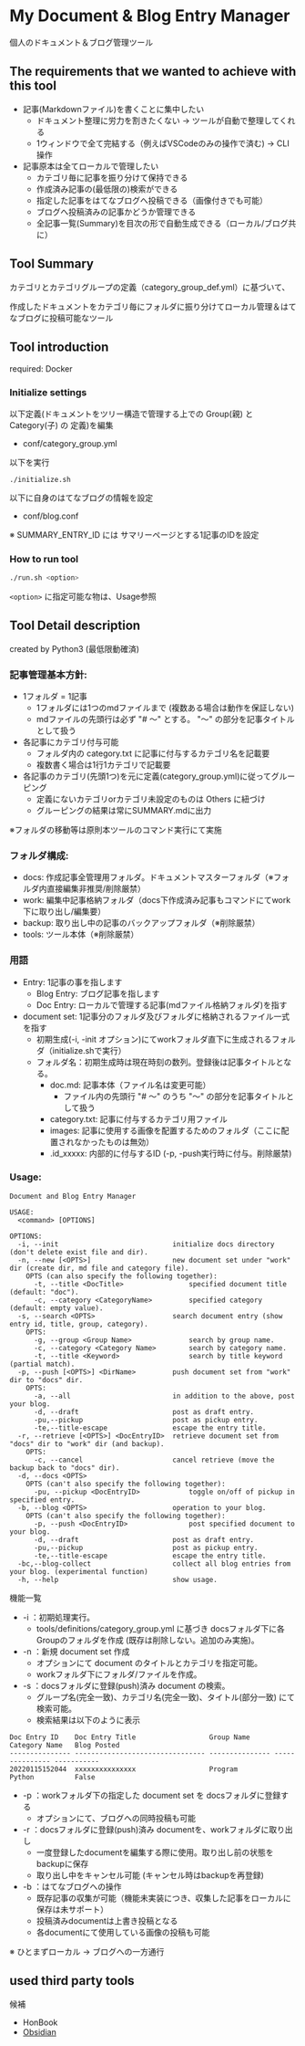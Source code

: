 # My Document & Blog Entry Manager

個人のドキュメント＆ブログ管理ツール

## The requirements that we wanted to achieve with this tool

- 記事(Markdownファイル)を書くことに集中したい
    - ドキュメント整理に労力を割きたくない -> ツールが自動で整理してくれる
    - 1ウィンドウで全て完結する（例えばVSCodeのみの操作で済む) -> CLI操作
- 記事原本は全てローカルで管理したい
    - カテゴリ毎に記事を振り分けて保持できる
    - 作成済み記事の(最低限の)検索ができる
    - 指定した記事をはてなブログへ投稿できる（画像付きでも可能）
    - ブログへ投稿済みの記事かどうか管理できる
    - 全記事一覧(Summary)を目次の形で自動生成できる（ローカル/ブログ共に）

## Tool Summary

カテゴリとカテゴリグループの定義（category_group_def.yml）に基づいて、

作成したドキュメントをカテゴリ毎にフォルダに振り分けてローカル管理＆はてなブログに投稿可能なツール

## Tool introduction

required: Docker

### Initialize settings

以下定義(ドキュメントをツリー構造で管理する上での Group(親) と Category(子) の 定義)を編集

- conf/category_group.yml

以下を実行

```shell
./initialize.sh
```

以下に自身のはてなブログの情報を設定

- conf/blog.conf

※ SUMMARY_ENTRY_ID には サマリーページとする1記事のIDを設定

### How to run tool

```sh
./run.sh <option>
```

`<option>` に指定可能な物は、Usage参照

## Tool Detail description

created by Python3 (最低限動確済)

### 記事管理基本方針:

- 1フォルダ = 1記事
    - 1フォルダには1つのmdファイルまで (複数ある場合は動作を保証しない)
    - mdファイルの先頭行は必ず "# ～" とする。 "～" の部分を記事タイトルとして扱う
- 各記事にカテゴリ付与可能
    - フォルダ内の category.txt に記事に付与するカテゴリ名を記載要
    - 複数書く場合は1行1カテゴリで記載要
- 各記事のカテゴリ(先頭1つ)を元に定義(category_group.yml)に従ってグルーピング
    - 定義にないカテゴリorカテゴリ未設定のものは Others に紐づけ
    - グルーピングの結果は常にSUMMARY.mdに出力

※フォルダの移動等は原則本ツールのコマンド実行にて実施

### フォルダ構成:

- docs: 作成記事全管理用フォルダ。ドキュメントマスターフォルダ（※フォルダ内直接編集非推奨/削除厳禁）
- work: 編集中記事格納フォルダ（docs下作成済み記事もコマンドにてwork下に取り出し/編集要）
- backup: 取り出し中の記事のバックアップフォルダ（※削除厳禁）
- tools: ツール本体（※削除厳禁）

### 用語

- Entry: 1記事の事を指します
    - Blog Entry:  ブログ記事を指します
    - Doc Entry:   ローカルで管理する記事(mdファイル格納フォルダ)を指す
- document set: 1記事分のフォルダ及びフォルダに格納されるファイル一式を指す
    - 初期生成(-i, -init オプション)にてworkフォルダ直下に生成されるフォルダ（initialize.shで実行）
    - フォルダ名：初期生成時は現在時刻の数列。登録後は記事タイトルとなる。
        - doc.md: 記事本体（ファイル名は変更可能）
            - ファイル内の先頭行 "# ～" のうち "～" の部分を記事タイトルとして扱う
        - category.txt: 記事に付与するカテゴリ用ファイル
        - images: 記事に使用する画像を配置するためのフォルダ（ここに配置されなかったものは無効）
        - .id_xxxxx: 内部的に付与するID (-p, -push実行時に付与。削除厳禁)

### Usage:

```
Document and Blog Entry Manager

USAGE:
  <command> [OPTIONS]

OPTIONS:
  -i, --init                            initialize docs directory (don't delete exist file and dir).
  -n, --new [<OPTS>]                    new document set under "work" dir (create dir, md file and category file).
    OPTS (can also specify the following together):                                
      -t, --title <DocTitle>                specified document title (default: "doc").
      -c, --category <CategoryName>         specified category (default: empty value).
  -s, --search <OPTS>                   search document entry (show entry id, title, group, category).
    OPTS:
      -g, --group <Group Name>              search by group name.
      -c, --category <Category Name>        search by category name.
      -t, --title <Keyword>                 search by title keyword (partial match). 
  -p, --push [<OPTS>] <DirName>         push document set from "work" dir to "docs" dir.
    OPTS: 
      -a, --all                         in addition to the above, post your blog.
      -d, --draft                       post as draft entry.
      -pu,--pickup                      post as pickup entry.
      -te,--title-escape                escape the entry title.
  -r, --retrieve [<OPTS>] <DocEntryID>  retrieve document set from "docs" dir to "work" dir (and backup).
    OPTS: 
      -c, --cancel                      cancel retrieve (move the backup back to "docs" dir).
  -d, --docs <OPTS>
    OPTS (can't also specify the following together):
      -pu, --pickup <DocEntryID>            toggle on/off of pickup in specified entry.                
  -b, --blog <OPTS>                     operation to your blog.
    OPTS (can't also specify the following together):                                
      -p, --push <DocEntryID>               post specified document to your blog.
      -d, --draft                       post as draft entry.
      -pu,--pickup                      post as pickup entry.
      -te,--title-escape                escape the entry title.
  -bc,--blog-collect                    collect all blog entries from your blog. (experimental function)
  -h, --help                            show usage.
```

機能一覧

- -i ：初期処理実行。
    - tools/definitions/category_group.yml に基づき docsフォルダ下に各Groupのフォルダを作成 (既存は削除しない。追加のみ実施)。
- -n ：新規 document set 作成
    - オプションにて document のタイトルとカテゴリを指定可能。
    - workフォルダ下にフォルダ/ファイルを作成。
- -s ：docsフォルダに登録(push)済み document の検索。
    - グループ名(完全一致)、カテゴリ名(完全一致)、タイトル(部分一致) にて検索可能。
    - 検索結果は以下のように表示

```
Doc Entry ID    Doc Entry Title                  Group Name      Category Name   Blog Posted
--------------- -------------------------------- --------------- --------------- -----------
20220115152044  xxxxxxxxxxxxxxx                  Program         Python          False
```  

- -p ：workフォルダ下の指定した document set を docsフォルダに登録する
    - オプションにて、ブログへの同時投稿も可能
- -r ：docsフォルダに登録(push)済み documentを、workフォルダに取り出し
    - 一度登録したdocumentを編集する際に使用。取り出し前の状態をbackupに保存
    - 取り出し中をキャンセル可能 (キャンセル時はbackupを再登録)
- -b ：はてなブログへの操作
    - 既存記事の収集が可能（機能未実装につき、収集した記事をローカルに保存は未サポート）
    - 投稿済みdocumentは上書き投稿となる
    - 各documentにて使用している画像の投稿も可能

※ ひとまずローカル -> ブログへの一方通行

## used third party tools

候補

- HonBook
- [Obsidian](https://zenn.dev/usagizmo/articles/beb73159edbe68)